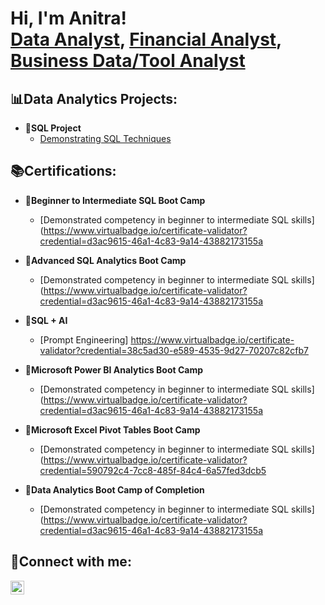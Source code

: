 <h1>Hi, I'm Anitra! <br/><a 
href=" https://www.linkedin.com/in/anitra-harper/"> Data Analyst</a>, <a
href=>Financial Analyst</a>, <a
href=>Business Data/Tool Analyst</a></h1>

<h2>📊Data Analytics Projects:</h2>

- <b>💾SQL Project</b>
  - [Demonstrating SQL 
Techniques]("https://github.com/aeharper2001/aeharper2001/SQL_Techniques.git)


<h2>📚Certifications:</h2>

- <b>📜Beginner to Intermediate SQL Boot Camp</b>
  - [Demonstrated competency in beginner to intermediate SQL skills] (https://www.virtualbadge.io/certificate-validator?credential=d3ac9615-46a1-4c83-9a14-43882173155a

- <b>📜Advanced SQL Analytics Boot Camp</b>
  - [Demonstrated competency in beginner to intermediate SQL skills] (https://www.virtualbadge.io/certificate-validator?credential=d3ac9615-46a1-4c83-9a14-43882173155a

- <b>📜SQL + AI</b>
  - [Prompt Engineering] https://www.virtualbadge.io/certificate-validator?credential=38c5ad30-e589-4535-9d27-70207c82cfb7

- <b>📜Microsoft Power BI Analytics Boot Camp</b>
  - [Demonstrated competency in beginner to intermediate SQL skills] (https://www.virtualbadge.io/certificate-validator?credential=d3ac9615-46a1-4c83-9a14-43882173155a

- <b>📜Microsoft Excel Pivot Tables Boot Camp</b>
  - [Demonstrated competency in beginner to intermediate SQL skills] (https://www.virtualbadge.io/certificate-validator?credential=590792c4-7cc8-485f-84c4-6a57fed3dcb5

- <b>📜Data Analytics Boot Camp of Completion</b>
  - [Demonstrated competency in beginner to intermediate SQL skills] (https://www.virtualbadge.io/certificate-validator?credential=d3ac9615-46a1-4c83-9a14-43882173155a

<h2>📱Connect with me:</h2>
<a href=https://www.linkedin.com/in/anitra-harper/target="_blank">
  <img align="left" alt="Anitra Harper" width="22px" src="https://cdn.jsdelivr.net/npm/simple-icons@v3/icons/linkedin.svg" />
</a>

